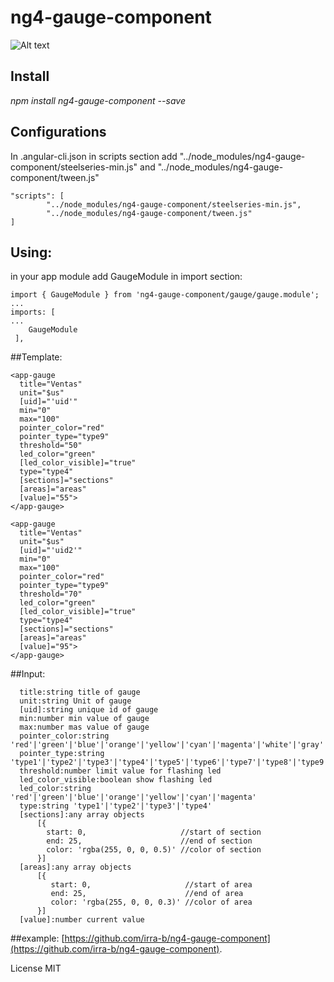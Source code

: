 
# ng4-gauge-component  
![Alt text](http://bitbox.click/capture.gif?raw=true "capture")

## Install

*npm install ng4-gauge-component --save*

## Configurations

In .angular-cli.json in scripts section add "../node_modules/ng4-gauge-component/steelseries-min.js" and "../node_modules/ng4-gauge-component/tween.js"
```
"scripts": [
        "../node_modules/ng4-gauge-component/steelseries-min.js",
        "../node_modules/ng4-gauge-component/tween.js"
]
```
## Using:

in your app module add GaugeModule in import section:
```
import { GaugeModule } from 'ng4-gauge-component/gauge/gauge.module';
...
imports: [
...
    GaugeModule
 ],
```
##Template:
```
<app-gauge
  title="Ventas"
  unit="$us"
  [uid]="'uid'"
  min="0"
  max="100"
  pointer_color="red"
  pointer_type="type9"
  threshold="50"
  led_color="green"
  [led_color_visible]="true"
  type="type4"
  [sections]="sections"
  [areas]="areas"
  [value]="55">
</app-gauge>

<app-gauge
  title="Ventas"
  unit="$us"
  [uid]="'uid2'"
  min="0"
  max="100"
  pointer_color="red"
  pointer_type="type9"
  threshold="70"
  led_color="green"
  [led_color_visible]="true"
  type="type4"
  [sections]="sections"
  [areas]="areas"
  [value]="95">
</app-gauge>
```

##Input:
```
  title:string title of gauge
  unit:string Unit of gauge
  [uid]:string unique id of gauge
  min:number min value of gauge
  max:number mas value of gauge
  pointer_color:string 'red'|'green'|'blue'|'orange'|'yellow'|'cyan'|'magenta'|'white'|'gray'|'black'|'raith'
  pointer_type:string 'type1'|'type2'|'type3'|'type4'|'type5'|'type6'|'type7'|'type8'|'type9'|'type10'|'type11'|'type12'|'type13'|'type14'|'type15'|'type16'|
  threshold:number limit value for flashing led
  led_color_visible:boolean show flashing led
  led_color:string 'red'|'green'|'blue'|'orange'|'yellow'|'cyan'|'magenta'
  type:string 'type1'|'type2'|'type3'|'type4'
  [sections]:any array objects
      [{
        start: 0,                     //start of section
        end: 25,                      //end of section
        color: 'rgba(255, 0, 0, 0.5)' //color of section
      }]
  [areas]:any array objects
      [{
         start: 0,                     //start of area
         end: 25,                      //end of area
         color: 'rgba(255, 0, 0, 0.3)' //color of area
      }]
  [value]:number current value
```
##example:
[https://github.com/irra-b/ng4-gauge-component](https://github.com/irra-b/ng4-gauge-component).

License
MIT
